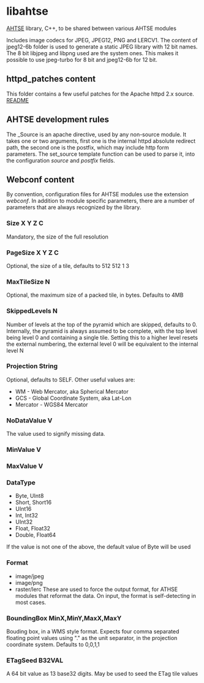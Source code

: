 # libahtse

[AHTSE](https://github.com/lucianpls/AHTSE) library, C++, to be shared between various AHTSE modules

Includes image codecs for JPEG, JPEG12, PNG and LERCV1. The content of jpeg12-6b folder is used to generate a static JPEG library with 12 bit names.
The 8 bit libjpeg and libpng used are the system ones. This makes it possible to use jpeg-turbo for 8 bit and jpeg12-6b for 12 bit.

## httpd_patches content

This folder contains a few useful patches for the Apache httpd 2.x source. [README](httpd_patches/README.md)

## AHTSE development rules

The _Source is an apache directive, used by any non-source module.  It takes one or two 
arguments, first one is the internal httpd absolute redirect path, the second one is the 
postfix, which may include http form parameters.  The set_source template function can 
be used to parse it, into the configuration _source_ and _postfix_ fields.  

## Webconf content

By convention, configuration files for AHTSE modules use the extension *webconf*. In addition to module specific parameters, there are a number of parameters that are always recognized by the library.

### Size X Y Z C
Mandatory, the size of the full resolution

### PageSize X Y Z C
Optional, the size of a tile, defaults to 512 512 1 3

### MaxTileSize N
Optional, the maximum size of a packed tile, in bytes. Defaults to 4MB

### SkippedLevels N
Number of levels at the top of the pyramid which are skipped, defaults to 0. Internally, the pyramid is always assumed to be complete, with the top level being level 0 and containing a single tile. Setting this to a higher level resets the external numbering, the external level 0 will be equivalent to the internal level N

### Projection String
Optional, defaults to SELF. Other useful values are:
- WM - Web Mercator, aka Spherical Mercator
- GCS - Global Coordinate System, aka Lat-Lon
- Mercator - WGS84 Mercator

### NoDataValue V
The value used to signify missing data.

### MinValue V

### MaxValue V

### DataType
- Byte, UInt8
- Short, Short16
- UInt16
- Int, Int32
- UInt32
- Float, Float32
- Double, Float64

If the value is not one of the above, the default value of Byte will be used

### Format
- image/jpeg
- image/png
- raster/lerc
These are used to force the output format, for ATHSE modules that reformat the data. On input, the format is self-detecting in most cases.

### BoundingBox MinX,MinY,MaxX,MaxY
Bouding box, in a WMS style format. Expects four comma separated floating point values using "." as the unit separator, in the projection coordinate system. Defaults to 0,0,1,1

### ETagSeed B32VAL
A 64 bit value as 13 base32 digits. May be used to seed the ETag tile values
